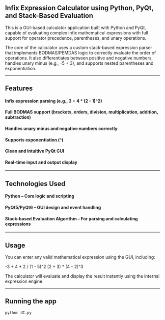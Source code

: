 ## Infix Expression Calculator using Python, PyQt, and Stack-Based Evaluation
This is a GUI-based calculator application built with Python and PyQt, capable of evaluating complex infix mathematical expressions with full support for operator precedence, parentheses, and unary operations.

The core of the calculator uses a custom stack-based expression parser that implements BODMAS/PEMDAS logic to correctly evaluate the order of operations. It also differentiates between positive and negative numbers, handles unary minus (e.g., -5 + 3), and supports nested parentheses and exponentiation.

---

## Features
#### Infix expression parsing (e.g., 3 + 4 * (2 - 1)^2)

#### Full BODMAS support (brackets, orders, division, multiplication, addition, subtraction)

#### Handles unary minus and negative numbers correctly

#### Supports exponentiation (^)

#### Clean and intuitive PyQt GUI

#### Real-time input and output display

---

## Technologies Used
#### Python – Core logic and scripting

#### PyQt5/PyQt6 – GUI design and event handling

#### Stack-based Evaluation Algorithm – For parsing and calculating expressions

---

## Usage
You can enter any valid mathematical expression using the GUI, including:

-3 + 4 * 2 / (1 - 5)^2
(2 + 3) * (4 - 2)^3

The calculator will evaluate and display the result instantly using the internal expression engine.

---

## Running the app
```bash
python UI.py
